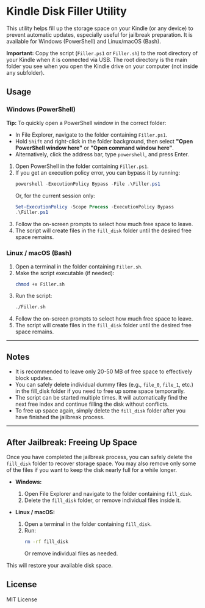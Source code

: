 # Kindle Disk Filler Utility

This utility helps fill up the storage space on your Kindle (or any device) to prevent automatic updates, especially useful for jailbreak preparation. It is available for Windows (PowerShell) and Linux/macOS (Bash).

**Important:** Copy the script (`Filler.ps1` or `Filler.sh`) to the root directory of your Kindle when it is connected via USB. The root directory is the main folder you see when you open the Kindle drive on your computer (not inside any subfolder).

## Usage

### Windows (PowerShell)
**Tip:** To quickly open a PowerShell window in the correct folder:
- In File Explorer, navigate to the folder containing `Filler.ps1`.
- Hold `Shift` and right-click in the folder background, then select **"Open PowerShell window here"** or **"Open command window here"**.
- Alternatively, click the address bar, type `powershell`, and press Enter.

1. Open PowerShell in the folder containing `Filler.ps1`.
2. If you get an execution policy error, you can bypass it by running:
   ```powershell
   powershell -ExecutionPolicy Bypass -File .\Filler.ps1
   ```
   Or, for the current session only:
   ```powershell
   Set-ExecutionPolicy -Scope Process -ExecutionPolicy Bypass
   .\Filler.ps1
   ```
3. Follow the on-screen prompts to select how much free space to leave.
4. The script will create files in the `fill_disk` folder until the desired free space remains.

### Linux / macOS (Bash)
1. Open a terminal in the folder containing `Filler.sh`.
2. Make the script executable (if needed):
   ```bash
   chmod +x Filler.sh
   ```
3. Run the script:
   ```bash
   ./Filler.sh
   ```
4. Follow the on-screen prompts to select how much free space to leave.
5. The script will create files in the `fill_disk` folder until the desired free space remains.

---

## Notes
- It is recommended to leave only 20-50 MB of free space to effectively block updates.
- You can safely delete individual dummy files (e.g., `file_0`, `file_1`, etc.) in the fill_disk folder if you need to free up some space temporarily.
- The script can be started multiple times. It will automatically find the next free index and continue filling the disk without conflicts.
- To free up space again, simply delete the `fill_disk` folder after you have finished the jailbreak process.

---

## After Jailbreak: Freeing Up Space
Once you have completed the jailbreak process, you can safely delete the `fill_disk` folder to recover storage space. You may also remove only some of the files if you want to keep the disk nearly full for a while longer.

- **Windows:**
  1. Open File Explorer and navigate to the folder containing `fill_disk`.
  2. Delete the `fill_disk` folder, or remove individual files inside it.

- **Linux / macOS:**
  1. Open a terminal in the folder containing `fill_disk`.
  2. Run:
     ```bash
     rm -rf fill_disk
     ```
     Or remove individual files as needed.

This will restore your available disk space.

## License
MIT License
